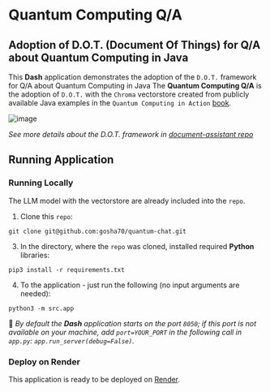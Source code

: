 # Quantum Computing Q/A
## Adoption of D.O.T. (Document Of Things) for Q/A about Quantum Computing in Java

This **Dash** application demonstrates the adoption of the `D.O.T.` framework for Q/A about Quantum Computing in Java
The **Quantum Computing Q/A** is the adoption of `D.O.T.` with the `Chroma` vectorstore created from publicly available Java examples in the `Quantum Computing in Action` [book]( https://www.manning.com/books/quantum-computing-in-action).

![image](https://github.com/gosha70/quantum-chat/assets/17832712/5b80d981-9c1e-4553-abea-5e156841076f)


_See more details about the D.O.T. framework in [document-assistant repo](https://github.com/gosha70/document-assistant)_

## Running Application

### Running Locally
The LLM model with the vectorstore are already included into the `repo`.

1. Clone this `repo`:
```
git clone git@github.com:gosha70/quantum-chat.git
```   
3. In the directory, where the `repo` was cloned, installed required **Python** libraries:
```
pip3 install -r requirements.txt
```   
4. To the application - just run the following (no input arguments are needed):
```
python3 -m src.app
```

:bookmark: _By default the **Dash** application starts on the port `8050`; if this port is not available on your machine, add `port=YOUR_PORT` in the following call in `app.py`: `app.run_server(debug=False)`._

### Deploy on Render

This application is ready to be deployed on [Render](https://dashboard.render.com/).
